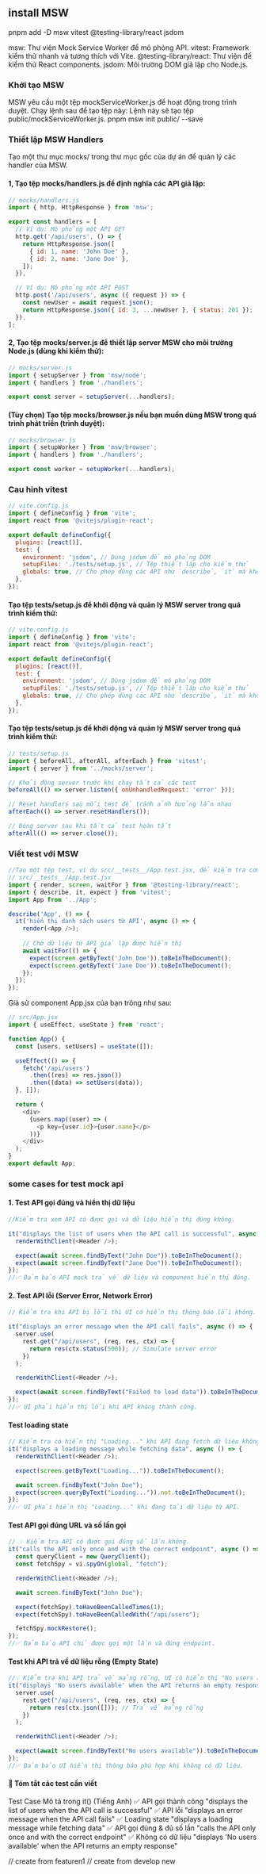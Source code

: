 ## install MSW
pnpm add -D msw vitest @testing-library/react jsdom

msw: Thư viện Mock Service Worker để mô phỏng API.
vitest: Framework kiểm thử nhanh và tương thích với Vite.
@testing-library/react: Thư viện để kiểm thử React components.
jsdom: Môi trường DOM giả lập cho Node.js.

### Khởi tạo MSW
MSW yêu cầu một tệp mockServiceWorker.js để hoạt động trong trình duyệt. Chạy lệnh sau để tạo tệp này: Lệnh này sẽ tạo tệp public/mockServiceWorker.js.
pnpm msw init public/ --save

### Thiết lập MSW Handlers
Tạo một thư mục mocks/ trong thư mục gốc của dự án để quản lý các handler của MSW.

#### 1, Tạo tệp mocks/handlers.js để định nghĩa các API giả lập:
```javascript
// mocks/handlers.js
import { http, HttpResponse } from 'msw';

export const handlers = [
  // Ví dụ: Mô phỏng một API GET
  http.get('/api/users', () => {
    return HttpResponse.json([
      { id: 1, name: 'John Doe' },
      { id: 2, name: 'Jane Doe' },
    ]);
  }),

  // Ví dụ: Mô phỏng một API POST
  http.post('/api/users', async ({ request }) => {
    const newUser = await request.json();
    return HttpResponse.json({ id: 3, ...newUser }, { status: 201 });
  }),
];
```

#### 2, Tạo tệp mocks/server.js để thiết lập server MSW cho môi trường Node.js (dùng khi kiểm thử):
```javascript
// mocks/server.js
import { setupServer } from 'msw/node';
import { handlers } from './handlers';

export const server = setupServer(...handlers);
```

#### (Tùy chọn) Tạo tệp mocks/browser.js nếu bạn muốn dùng MSW trong quá trình phát triển (trình duyệt):
```javascript
// mocks/browser.js
import { setupWorker } from 'msw/browser';
import { handlers } from './handlers';

export const worker = setupWorker(...handlers);
```
### Cau hinh vitest
```javascript
// vite.config.js
import { defineConfig } from 'vite';
import react from '@vitejs/plugin-react';

export default defineConfig({
  plugins: [react()],
  test: {
    environment: 'jsdom', // Dùng jsdom để mô phỏng DOM
    setupFiles: './tests/setup.js', // Tệp thiết lập cho kiểm thử
    globals: true, // Cho phép dùng các API như `describe`, `it` mà không cần import
  },
});
```

#### Tạo tệp tests/setup.js để khởi động và quản lý MSW server trong quá trình kiểm thử:
```javascript
// vite.config.js
import { defineConfig } from 'vite';
import react from '@vitejs/plugin-react';

export default defineConfig({
  plugins: [react()],
  test: {
    environment: 'jsdom', // Dùng jsdom để mô phỏng DOM
    setupFiles: './tests/setup.js', // Tệp thiết lập cho kiểm thử
    globals: true, // Cho phép dùng các API như `describe`, `it` mà không cần import
  },
});
```
#### Tạo tệp tests/setup.js để khởi động và quản lý MSW server trong quá trình kiểm thử:
```javascript
// tests/setup.js
import { beforeAll, afterAll, afterEach } from 'vitest';
import { server } from '../mocks/server';

// Khởi động server trước khi chạy tất cả các test
beforeAll(() => server.listen({ onUnhandledRequest: 'error' }));

// Reset handlers sau mỗi test để tránh ảnh hưởng lẫn nhau
afterEach(() => server.resetHandlers());

// Đóng server sau khi tất cả test hoàn tất
afterAll(() => server.close());
```

### Viết test với MSW
```javascript
//Tạo một tệp test, ví dụ src/__tests__/App.test.jsx, để kiểm tra component React gọi API
// src/__tests__/App.test.jsx
import { render, screen, waitFor } from '@testing-library/react';
import { describe, it, expect } from 'vitest';
import App from '../App';

describe('App', () => {
  it('hiển thị danh sách users từ API', async () => {
    render(<App />);
    
    // Chờ dữ liệu từ API giả lập được hiển thị
    await waitFor(() => {
      expect(screen.getByText('John Doe')).toBeInTheDocument();
      expect(screen.getByText('Jane Doe')).toBeInTheDocument();
    });
  });
});
```

Giả sử component App.jsx của bạn trông như sau:
```javascript
// src/App.jsx
import { useEffect, useState } from 'react';

function App() {
  const [users, setUsers] = useState([]);

  useEffect(() => {
    fetch('/api/users')
      .then((res) => res.json())
      .then((data) => setUsers(data));
  }, []);

  return (
    <div>
      {users.map((user) => (
        <p key={user.id}>{user.name}</p>
      ))}
    </div>
  );
}
export default App;
```

### some cases for test mock api
 #### 1. Test API gọi đúng và hiển thị dữ liệu

```javascript
//Kiểm tra xem API có được gọi và dữ liệu hiển thị đúng không.

it("displays the list of users when the API call is successful", async () => {
  renderWithClient(<Header />);

  expect(await screen.findByText("John Doe")).toBeInTheDocument();
  expect(await screen.findByText("Jane Doe")).toBeInTheDocument();
});
//✅ Đảm bảo API mock trả về dữ liệu và component hiển thị đúng.
```
#### 2. Test API lỗi (Server Error, Network Error)
```javascript
// Kiểm tra khi API bị lỗi thì UI có hiển thị thông báo lỗi không.

it("displays an error message when the API call fails", async () => {
  server.use(
    rest.get("/api/users", (req, res, ctx) => {
      return res(ctx.status(500)); // Simulate server error
    })
  );

  renderWithClient(<Header />);

  expect(await screen.findByText("Failed to load data")).toBeInTheDocument();
});
//✅ UI phải hiển thị lỗi khi API không thành công.
```
#### Test loading state
```javascript
// Kiểm tra có hiển thị "Loading..." khi API đang fetch dữ liệu không.
it("displays a loading message while fetching data", async () => {
  renderWithClient(<Header />);

  expect(screen.getByText("Loading...")).toBeInTheDocument();

  await screen.findByText("John Doe");
  expect(screen.queryByText("Loading...")).not.toBeInTheDocument();
});
//✅ UI phải hiển thị "Loading..." khi đang tải dữ liệu từ API.
```

#### Test API gọi đúng URL và số lần gọi
```javascript
// 💡 Kiểm tra API có được gọi đúng số lần không.
it("calls the API only once and with the correct endpoint", async () => {
  const queryClient = new QueryClient();
  const fetchSpy = vi.spyOn(global, "fetch");

  renderWithClient(<Header />);

  await screen.findByText("John Doe");

  expect(fetchSpy).toHaveBeenCalledTimes(1);
  expect(fetchSpy).toHaveBeenCalledWith("/api/users");

  fetchSpy.mockRestore();
});
//✅ Đảm bảo API chỉ được gọi một lần và đúng endpoint.
```
#### Test khi API trả về dữ liệu rỗng (Empty State)
```javascript
//💡 Kiểm tra khi API trả về mảng rỗng, UI có hiển thị "No users available" không.
it("displays 'No users available' when the API returns an empty response", async () => {
  server.use(
    rest.get("/api/users", (req, res, ctx) => {
      return res(ctx.json([])); // Trả về mảng rỗng
    })
  );

  renderWithClient(<Header />);

  expect(await screen.findByText("No users available")).toBeInTheDocument();
});
//✅ Đảm bảo UI hiển thị thông báo phù hợp khi không có dữ liệu.
```

#### 🎯 Tóm tắt các test cần viết
Test Case	Mô tả trong it() (Tiếng Anh)
✅ API gọi thành công	"displays the list of users when the API call is successful"
✅ API lỗi	"displays an error message when the API call fails"
✅ Loading state	"displays a loading message while fetching data"
✅ API gọi đúng & đủ số lần	"calls the API only once and with the correct endpoint"
✅ Không có dữ liệu	"displays 'No users available' when the API returns an empty response"

// create from featuren1
// create from develop new